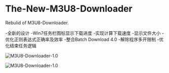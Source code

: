# The-New-M3U8-Downloader
Rebulid of M3U8-Downloader.  

-全新的设计
-Win7任务栏图标显示下载进度
-实现计算下载速度
-显示文件大小
-优化正则表达式正确率及效率
-整合Batch Download 4.0
-解除程序多开限制
-优化结束任务逻辑

<img src="http://i1.piimg.com/567571/6e7c4ee133502375.png" alt="M3U8-Downloader-1.0" />  

<img src="http://i1.piimg.com/567571/5f60deb57631486f.png" alt="M3U8-Downloader-1.0" />
